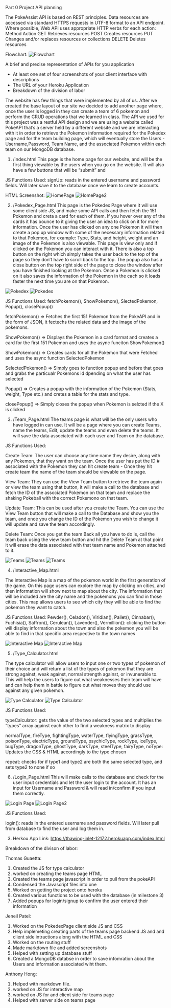 Part 0 Project API planning

The PokeAssist API is based on REST principles. Data resources are accessed via standard HTTPS requests in UTF-8 format to an API endpoint. Where possible, Web API uses appropriate HTTP verbs for each action:
Method 	Action
GET 	Retrieves resources
POST 	Creates resources
PUT 	Changes and/or replaces resources or collections
DELETE 	Deletes resources


Flowchart:
![Flowchart](https://github.com/Jeenilpatel/cs326-final-Pi/blob/master/Docs/milestone2%20Images/API_Flowchart.JPG "Flowchart")


A brief and precise representation of APIs for you application
- At least one set of four screenshots of your client interface with descriptions
- The URL of your Heroku Application
- Breakdown of the division of labor 


The website has few things that were implemented by all of us. After we created the base layout of our site we decided to add another page where, once the user is logged in they can create a team of 6 pokemon and perform the CRUD operations that we learned in class. The API we used for this project was a restful API design and we are using a website called PokeAPI that’s a server held by a different website and we are interacting with it in order to retrieve the Pokemon information required for the Pokedex page and for the team building page, which will eventually store the Users - Username,Password,  Team Name, and the associated Pokemon within each team on our MongoDB database. 

    
1. /index.html
This page is the home page for our website, and will be the first thing viewable by the users when you go on the website. It will also have a few buttons that will be “submit” and 

JS Functions Used:
signUp: reads in the entered username and password fields. Will later save it to the database once we learn to create accounts.

HTML Screenshot:
![HomePage](https://github.com/Jeenilpatel/cs326-final-Pi/blob/master/Docs/milestone2%20Images/Home%20Page.png "Home Page HTML")
![HomePage2](https://github.com/Jeenilpatel/cs326-final-Pi/blob/master/Docs/milestone2%20Images/HomePagePopup.JPG "Home Page popup")


2. /Pokedex_Page.html
This page is the Pokedex Page where it will use some client side JS, and make some API calls and then fetch the 151 Pokemon and creta a card for each of them. If you hover over any of the cards it has bounce to it giving the user an idea to click on it for more information. Once the user has clicked on any one Pokemon it will then create a pop up window with some of the necessary information related to that Pokemon, for example: Type, Stats, and height, weight and an image of the Pokemon is also viewable.
    This page is view only and if clicked on the Pokemon you can interact with it. There is also a top button on the right which simply takes the user back to the top of the page so they don’t have to scroll back to the top. The popup also has a close button on the top right side of the page to close the window after you have finished looking at the Pokemon. Once a Pokemon is clicked on it also saves the information of the Pokemon in the cach so it loads faster the next time you are on that Pokemon. 

![Pokedex](https://github.com/Jeenilpatel/cs326-final-Pi/blob/master/Docs/milestone2%20Images/Pokdex%20p1.png "Pokedex p1")
![Pokedex](https://github.com/Jeenilpatel/cs326-final-Pi/blob/master/Docs/milestone2%20Images/Pokedex%20p2.png "Pokedex p2")

JS Functions Used: fetchPokemon(), ShowPokemon(), SlectedPokemon, Popup(), closePopup()

fetchPokemon() => Fetches the first 151 Pokemon from the PokeAPI and in the form of JSON, it fectechs the related data and the image of the pokemons.

ShowPokemon() => Displays the Pokemon in a card format and creates a card for the first 151 Pokemon and uses the async funciton ShowPokemon()

ShowPokemon() => Creates cards for all the Pokemon that were Fetched and uses the async function SelectedPokemon

SelectedPokemon() => Simply goes to function popup and before that goes and grabs the particualr Pokemons id dpending on what the user has selected

Popup() => Creates a popup with the information of the Pokemon (Stats, weight, Type etc.) and cretes a table for the stats and type.

closePopup() => Simply closes the popup when Pokemon is selcted if the X is clicked



3. /Team_Page.html
The teams page is what will be the only users who have logged in can use. It will be a page where you can create Teams, name the teams, Edit, update the teams and even delete the teams. It will save the data associated with each user and Team on the database. 

JS Functions Used:

Create Team: The user can choose any time name they desire, along with any Pokemon, that they want on the team. Once the user has put the ID # associated with the Pokemon they can hit create team - Once they hit create team the name of the team should be viewable on the page. 

View Team: They can use the View Team button to retrieve the team again or view the team using that button, it will make a call to the database and fetch the ID of the associated Pokemon on that team and replace the shaking Pokeball with the correct Pokemono on that team. 

Update Team: This can be used after you create the Team. You can use the View Team button that will make a call to the Database and show you the team, and once you change the ID of the Pokemon you wish to change it will update and save the team accordingly. 

Delete Team: Once you get the team Back all you have to do is, call the team back using the view team button and hit the Delete Team at that point it will erase the data associated with that team name and Pokemon attached  to it. 

![Teams](https://github.com/Jeenilpatel/cs326-final-Pi/blob/master/Docs/milestone2%20Images/Teams-page%20p1.png "Teams p1")
![Teams](https://github.com/Jeenilpatel/cs326-final-Pi/blob/master/Docs/milestone2%20Images/Teams-page%20p2.png "Teams p2")
![Teams](https://github.com/Jeenilpatel/cs326-final-Pi/blob/master/Docs/milestone2%20Images/Teams-page%20p3.png "Teams p3")



4. /Interactive_Map.html

The interactive Map is a map of the pokemon world in the first generation of the game. On this page users can explore the map by clicking on cities, and then information will show next to map about the city. The information that will be included are the city name and the pokemons you can find in those cities. This map allows users to see which city they will be able to find the pokemon they want to catch.

JS Functions Used:
Pewder(), Celadon(), Viridian(), Pallet(), Cinnabar(), Fuchisia(), Saffron(), Cerulean(), Lavender(), Vermillion(): clicking the button will display information about the town and also the pokemon you will be able to find in that specific area respective to the town names

![Interactive Map](https://github.com/Jeenilpatel/cs326-final-Pi/blob/master/Docs/milestone2%20Images/Maps%20p1.png "Interactive Map p1")
![Interactive Map](https://github.com/Jeenilpatel/cs326-final-Pi/blob/master/Docs/milestone2%20Images/Mapes%20p2.png "Interactive Map p2")


5. /Type_Calculator.html

The type calculator will allow users to input one or two types of pokemon of their choice and will return a list of the types of pokemon that they are strong against, weak against, normal strength against, or invunerable to. This will help the users to figure out what weaknesses their team will have and can help them in battle to figure out what moves they should use against any given pokemon.

![Type Calculator](https://github.com/Jeenilpatel/cs326-final-Pi/blob/master/Docs/milestone2%20Images/Type-calc%20p1.png "Type Calculator p1")
![Type Calculator](https://github.com/Jeenilpatel/cs326-final-Pi/blob/master/Docs/milestone2%20Images/Type-calc%20p2.png "Type Calculator p2")

JS Functions Used:

typeCalculator: gets the value of the two selected types and multiplies the “types” array against each other to find a weakness matrix to display

normalType, fireType, fightingType, waterType, flyingType, grassType, poisonType, electricType, groundType, psychicType, rockType, iceType, bugType, dragonType, ghostType, darkType, steelType, fairyType, noType: Updates the CSS & HTML accordingly to the type chosen

repeat: checks for if type1 and type2 are both the same selected type, and sets type2 to none if so


6. /Login_Page.html
This will make calls to the database and check for the user input credentials and let the user login to the account. It has an input for Username and Password & will read in/confirm if you input them correctly.

![Login Page](https://github.com/Jeenilpatel/cs326-final-Pi/blob/master/Docs/milestone2%20Images/Login.png "Login")
![Login Page2](https://github.com/Jeenilpatel/cs326-final-Pi/blob/master/Docs/milestone2%20Images/Login%Popup.png "Login Page popup")

JS Functions Used:

login(): reads in the entered username and password fields. Will later pull from database to find the user and log them in.


3. Herkou App Link: https://thawing-inlet-12172.herokuapp.com/index.html


Breakdown of the divison of labor:

Thomas Guaetta:
1. Created the JS for type calculator
2. worked on creating the teams page HTML
3. Created the teams page javascript in order to pull from the pokeAPI
4. Condensed the Javascript files into one
5. Worked on getting the project onto heroku
6. Created various functions to be used with the database (in milestone 3)
7. Added popups for login/signup to confirm the user entered their information

Jeneil Patel:
1. Worked on the PokedexPage client side JS and CSS 
2. Help implemeting creating parts of the teams page backend JS and and client side intractions along with the HTML and CSS
3. Worked on the routing stuff 
4. Made markdown file and added screenshots 
5. Helped with setting up database stuff
6. Created a MongoDB databse in order to save infomration about the Users and information associated wiht them.

Anthony Hong:
1. Helped with markdown file.
2. worked on JS for interactive map 
3. worked on JS for and client side for teams page
4. Helped with server side on teams page